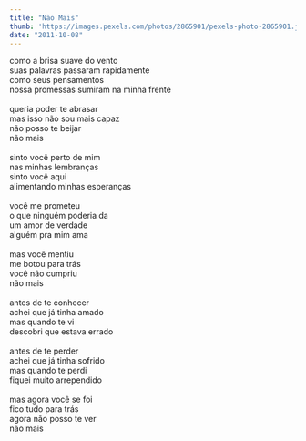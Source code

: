 ```yaml
---
title: "Não Mais"
thumb: 'https://images.pexels.com/photos/2865901/pexels-photo-2865901.jpeg'
date: "2011-10-08"
---
```


como a brisa suave do vento  
suas palavras passaram rapidamente  
como seus pensamentos  
nossa promessas sumiram na minha frente  
<br />
queria poder te abrasar  
mas isso não sou mais capaz  
não posso te beijar  
não mais  
<br />
sinto você perto de mim  
nas minhas lembranças  
sinto você aqui  
alimentando minhas esperanças  
<br />
você me prometeu  
o que ninguém poderia da  
um amor de verdade  
alguém pra mim ama  
<br />
mas você mentiu  
me botou para trás  
você não cumpriu  
não mais  
<br />
antes de te conhecer  
achei que já tinha amado  
mas quando te vi  
descobri que estava errado  
<br />
antes de te perder  
achei que já tinha sofrido  
mas quando te perdi  
fiquei muito arrependido  
<br />
mas agora você se foi  
fico tudo para trás  
agora não posso te ver  
não mais  